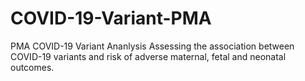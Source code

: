 # COVID-19-Variant-PMA
PMA COVID-19 Variant Ananlysis
Assessing the association between COVID-19 variants and risk of adverse maternal, fetal and neonatal outcomes. 
